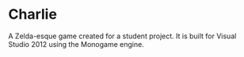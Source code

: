 Charlie
=======

A Zelda-esque game created for a student project.  It is built for Visual Studio 2012 using the Monogame engine.
